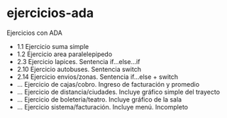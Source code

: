 ﻿# ejercicios-ada
Ejercicios con ADA

- 1.1 Ejercicio suma simple
- 1.2 Ejercicio area paralelepipedo
- 2.3 Ejercicio lapices. Sentencia if...else...if
- 2.10 Ejercicio autobuses. Sentencia switch
- 2.14 Ejercicio envios/zonas. Sentencia if...else + switch
- ... Ejercicio de cajas/cobro. Ingreso de facturación y promedio
- ... Ejercicio de distancia/ciudades. Incluye gráfico simple del trayecto
- ... Ejercicio de boleteria/teatro. Incluye gráfico de la sala
- ... Ejercicio sistema/facturación. Incluye menú. Incompleto

